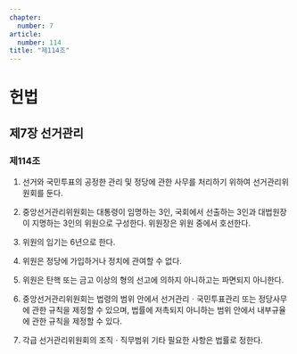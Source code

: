 ```yaml
---
chapter:
  number: 7
article:
  number: 114
title: "제114조"
---
```

# 헌법

## 제7장 선거관리

### 제114조

1. 선거와 국민투표의 공정한 관리 및 정당에 관한 사무를 처리하기 위하여 선거관리위원회를 둔다.

2. 중앙선거관리위원회는 대통령이 임명하는 3인, 국회에서 선출하는 3인과 대법원장이 지명하는 3인의 위원으로 구성한다. 위원장은 위원 중에서 호선한다.

3. 위원의 임기는 6년으로 한다.

4. 위원은 정당에 가입하거나 정치에 관여할 수 없다.

5. 위원은 탄핵 또는 금고 이상의 형의 선고에 의하지 아니하고는 파면되지 아니한다.

6. 중앙선거관리위원회는 법령의 범위 안에서 선거관리ㆍ국민투표관리 또는 정당사무에 관한 규칙을 제정할 수 있으며, 법률에 저촉되지 아니하는 범위 안에서 내부규율에 관한 규칙을 제정할 수 있다.

7. 각급 선거관리위원회의 조직ㆍ직무범위 기타 필요한 사항은 법률로 정한다.
